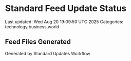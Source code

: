# Standard Feed Update Status
Last updated: Wed Aug 20 19:09:50 UTC 2025
Categories: technology,business,world

## Feed Files Generated

Generated by Standard Updates Workflow
